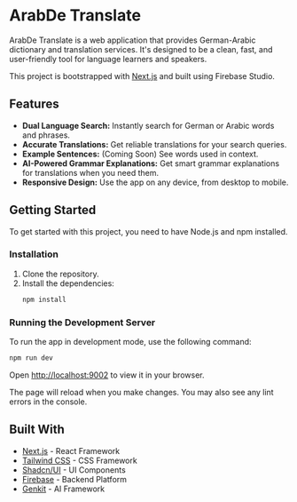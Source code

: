 # ArabDe Translate

ArabDe Translate is a web application that provides German-Arabic dictionary and translation services. It's designed to be a clean, fast, and user-friendly tool for language learners and speakers.

This project is bootstrapped with [Next.js](https://nextjs.org/) and built using Firebase Studio.

## Features

*   **Dual Language Search:** Instantly search for German or Arabic words and phrases.
*   **Accurate Translations:** Get reliable translations for your search queries.
*   **Example Sentences:** (Coming Soon) See words used in context.
*   **AI-Powered Grammar Explanations:** Get smart grammar explanations for translations when you need them.
*   **Responsive Design:** Use the app on any device, from desktop to mobile.

## Getting Started

To get started with this project, you need to have Node.js and npm installed.

### Installation

1.  Clone the repository.
2.  Install the dependencies:
    ```bash
    npm install
    ```

### Running the Development Server

To run the app in development mode, use the following command:

```bash
npm run dev
```

Open [http://localhost:9002](http://localhost:9002) to view it in your browser.

The page will reload when you make changes. You may also see any lint errors in the console.

## Built With

*   [Next.js](https://nextjs.org/) - React Framework
*   [Tailwind CSS](https://tailwindcss.com/) - CSS Framework
*   [Shadcn/UI](https://ui.shadcn.com/) - UI Components
*   [Firebase](https://firebase.google.com/) - Backend Platform
*   [Genkit](https://firebase.google.com/docs/genkit) - AI Framework
